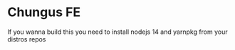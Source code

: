 # Chungus FE
If you wanna build this you need to install nodejs 14 and yarnpkg from your distros repos
